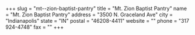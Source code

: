 +++
slug = "mt--zion-baptist-pantry"
title = "Mt. Zion Baptist Pantry"
name = "Mt. Zion Baptist Pantry"
address = "3500 N. Graceland Ave"
city = "Indianapolis"
state = "IN"
postal = "46208-4411"
website = ""
phone = "317 924-4748"
fax = ""
+++
